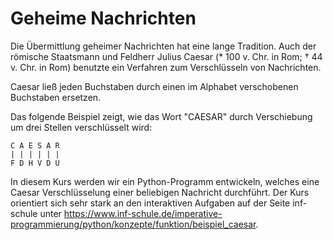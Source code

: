# Geheime Nachrichten

Die Übermittlung geheimer Nachrichten hat eine lange Tradition. Auch der römische Staatsmann und Feldherr Julius Caesar (* 100 v. Chr. in Rom; † 44 v. Chr. in Rom) benutzte ein Verfahren zum Verschlüsseln von Nachrichten.

Caesar ließ jeden Buchstaben durch einen im Alphabet verschobenen Buchstaben ersetzen.

Das folgende Beispiel zeigt, wie das Wort "CAESAR" durch Verschiebung um drei Stellen verschlüsselt wird:

```
C A E S A R
| | | | | |
F D H V D U
```

In diesem Kurs werden wir ein Python-Programm entwickeln, welches eine Caesar Verschlüsselung einer beliebigen Nachricht durchführt.
Der Kurs orientiert sich sehr stark an den interaktiven Aufgaben auf der Seite inf-schule unter https://www.inf-schule.de/imperative-programmierung/python/konzepte/funktion/beispiel_caesar.